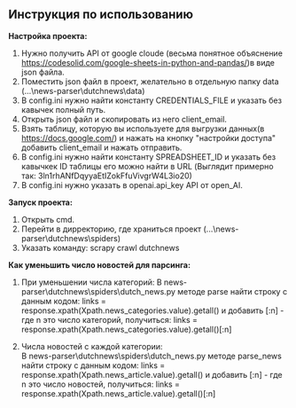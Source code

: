 ## Инструкция по использованию 
**Настройка проекта:**
1. Нужно получить API от google cloude (весьма понятное объяснение https://codesolid.com/google-sheets-in-python-and-pandas/)в виде json файла.
2. Поместить json файл в проект, желательно в отдельную папку data (...\news-parser\dutchnews\data)
3. В config.ini нужно найти константу CREDENTIALS_FILE и указать без кавычек полный путь.
4. Открыть json файл и скопировать из него client_email.
5. Взять  таблицу, которую вы используете для выгрузки данных(в https://docs.google.com/) и нажать на кнопку "настройки доступа" добавить client_email и нажать отправить.
6. В config.ini нужно найти константу SPREADSHEET_ID и указать без кавычкек ID таблицы его можно найти в URL (Выглядит примерно так: 3ln1rhANfDqyyaEtIZokFfuVivgrW4L3io20)
7. В config.ini нужно указать в openai.api_key API от open_AI. 


**Запуск проекта:**
1. Открыть cmd.
2. Перейти в дирректорию, где храниться проект (...\news-parser\dutchnews\spiders)
3. Указать команду: scrapy crawl dutchnews


**Как уменьшить число новостей для  парсинга:**
1. При уменьшении числа категорий:
	В news-parser\dutchnews\spiders\dutch_news.py методе parse найти строку с данным кодом:
	links = response.xpath(Xpath.news_categories.value).getall()  и добавить [:n] - где n это число категорий, получиться:
	links = response.xpath(Xpath.news_categories.value).getall()[:n]
	
2. Числа новостей с каждой категории: 	
	В news-parser\dutchnews\spiders\dutch_news.py методе parse_news найти строку с данным кодом:
	links = response.xpath(Xpath.news_article.value).getall()  и добавить [:n] - где n это число новостей, получиться:
	links = response.xpath(Xpath.news_article.value).getall()[:n]
